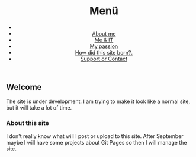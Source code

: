 <header id="luxbar" classNameN="luxbar-fixed">
    <div className="luxbar-menu luxbar-menu-right luxbar-menu-material-cyan">
        <ul className="luxbar-navigation">
          <h1>Menü</h1>
            <li className="luxbar-header">
                <label className="luxbar-hamburger luxbar-hamburger-doublespin"
                id="luxbar-hamburger" for="luxbar-checkbox"> <span></span> </label>
            </li>
            <li class="luxbar-item"><a href="aboutme.md">About me</a></li>
            <li class="luxbar-item"><a href="me&it.md">Me & IT</a></li>
            <li class="luxbar-item"><a href="mypassion.md">My passion</a></li>
            <li class="luxbar-item"><a href="siteborn.md">How did this site born?.</a></li>
              <li class="luxbar-item"><a href="support.md">Support or Contact</a></li>
        </ul>
    </div>
</header>

## Welcome
The site is under development.
I am trying to make it look like a normal site, but it will take a lot of time.

### About this site
I don't really know what will I post or upload to this site.
After September maybe I will have some projects about Git Pages so then I will manage the site.
